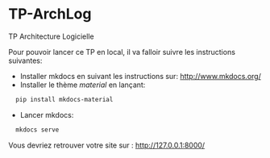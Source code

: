 # TP-ArchLog
TP Architecture Logicielle

Pour pouvoir lancer ce TP en local, il va falloir suivre les instructions suivantes:

  * Installer mkdocs en suivant les instructions sur: http://www.mkdocs.org/
  * Installer le thème _material_ en lançant:

```Bash
  pip install mkdocs-material
```

  * Lancer mkdocs:

```Bash
  mkdocs serve
```

  Vous devriez retrouver votre site sur : http://127.0.0.1:8000/
